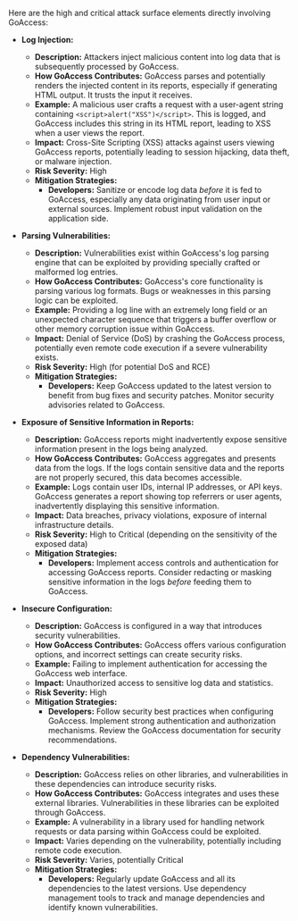 Here are the high and critical attack surface elements directly involving GoAccess:

* **Log Injection:**
    * **Description:** Attackers inject malicious content into log data that is subsequently processed by GoAccess.
    * **How GoAccess Contributes:** GoAccess parses and potentially renders the injected content in its reports, especially if generating HTML output. It trusts the input it receives.
    * **Example:** A malicious user crafts a request with a user-agent string containing `<script>alert("XSS")</script>`. This is logged, and GoAccess includes this string in its HTML report, leading to XSS when a user views the report.
    * **Impact:** Cross-Site Scripting (XSS) attacks against users viewing GoAccess reports, potentially leading to session hijacking, data theft, or malware injection.
    * **Risk Severity:** High
    * **Mitigation Strategies:**
        * **Developers:** Sanitize or encode log data *before* it is fed to GoAccess, especially any data originating from user input or external sources. Implement robust input validation on the application side.

* **Parsing Vulnerabilities:**
    * **Description:**  Vulnerabilities exist within GoAccess's log parsing engine that can be exploited by providing specially crafted or malformed log entries.
    * **How GoAccess Contributes:** GoAccess's core functionality is parsing various log formats. Bugs or weaknesses in this parsing logic can be exploited.
    * **Example:** Providing a log line with an extremely long field or an unexpected character sequence that triggers a buffer overflow or other memory corruption issue within GoAccess.
    * **Impact:** Denial of Service (DoS) by crashing the GoAccess process, potentially even remote code execution if a severe vulnerability exists.
    * **Risk Severity:** High (for potential DoS and RCE)
    * **Mitigation Strategies:**
        * **Developers:** Keep GoAccess updated to the latest version to benefit from bug fixes and security patches. Monitor security advisories related to GoAccess.

* **Exposure of Sensitive Information in Reports:**
    * **Description:** GoAccess reports might inadvertently expose sensitive information present in the logs being analyzed.
    * **How GoAccess Contributes:** GoAccess aggregates and presents data from the logs. If the logs contain sensitive data and the reports are not properly secured, this data becomes accessible.
    * **Example:** Logs contain user IDs, internal IP addresses, or API keys. GoAccess generates a report showing top referrers or user agents, inadvertently displaying this sensitive information.
    * **Impact:** Data breaches, privacy violations, exposure of internal infrastructure details.
    * **Risk Severity:** High to Critical (depending on the sensitivity of the exposed data)
    * **Mitigation Strategies:**
        * **Developers:**  Implement access controls and authentication for accessing GoAccess reports. Consider redacting or masking sensitive information in the logs *before* feeding them to GoAccess.

* **Insecure Configuration:**
    * **Description:** GoAccess is configured in a way that introduces security vulnerabilities.
    * **How GoAccess Contributes:** GoAccess offers various configuration options, and incorrect settings can create security risks.
    * **Example:** Failing to implement authentication for accessing the GoAccess web interface.
    * **Impact:** Unauthorized access to sensitive log data and statistics.
    * **Risk Severity:** High
    * **Mitigation Strategies:**
        * **Developers:**  Follow security best practices when configuring GoAccess. Implement strong authentication and authorization mechanisms. Review the GoAccess documentation for security recommendations.

* **Dependency Vulnerabilities:**
    * **Description:** GoAccess relies on other libraries, and vulnerabilities in these dependencies can introduce security risks.
    * **How GoAccess Contributes:** GoAccess integrates and uses these external libraries. Vulnerabilities in these libraries can be exploited through GoAccess.
    * **Example:** A vulnerability in a library used for handling network requests or data parsing within GoAccess could be exploited.
    * **Impact:**  Varies depending on the vulnerability, potentially including remote code execution.
    * **Risk Severity:** Varies, potentially Critical
    * **Mitigation Strategies:**
        * **Developers:** Regularly update GoAccess and all its dependencies to the latest versions. Use dependency management tools to track and manage dependencies and identify known vulnerabilities.